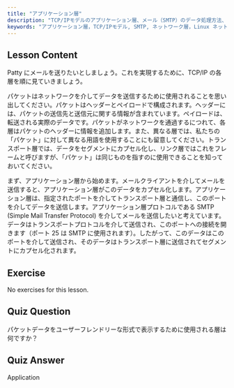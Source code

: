 ```yaml
---
title: "アプリケーション層"
description: "TCP/IPモデルのアプリケーション層、メール（SMTP）のデータ処理方法、およびネットワーク通信におけるその役割について学びます。ネットワーク層を理解します。"
keywords: "アプリケーション層，TCP/IPモデル, SMTP, ネットワーク層，Linux ネットワーキング，初心者向けチュートリアル，ネットワーク通信"
---
```


## Lesson Content

Patty にメールを送りたいとしましょう。これを実現するために、TCP/IP の各層を順に見ていきましょう。

パケットはネットワークを介してデータを送信するために使用されることを思い出してください。パケットはヘッダーとペイロードで構成されます。ヘッダーには、パケットの送信先と送信元に関する情報が含まれています。ペイロードは、転送される実際のデータです。パケットがネットワークを通過するにつれて、各層はパケットのヘッダーに情報を追加します。また、異なる層では、私たちの「パケット」に対して異なる用語を使用することにも留意してください。トランスポート層では、データをセグメントにカプセル化し、リンク層ではこれをフレームと呼びますが、「パケット」は同じものを指すのに使用できることを知っておいてください。

まず、アプリケーション層から始めます。メールクライアントを介してメールを送信すると、アプリケーション層がこのデータをカプセル化します。アプリケーション層は、指定されたポートを介してトランスポート層と通信し、このポートを介してデータを送信します。アプリケーション層プロトコルである SMTP (Simple Mail Transfer Protocol) を介してメールを送信したいと考えています。データはトランスポートプロトコルを介して送信され、このポートへの接続を開きます（ポート 25 は SMTP に使用されます）。したがって、このデータはこのポートを介して送信され、そのデータはトランスポート層に送信されてセグメントにカプセル化されます。

## Exercise

No exercises for this lesson.

## Quiz Question

パケットデータをユーザーフレンドリーな形式で表示するために使用される層は何ですか？

## Quiz Answer

Application
